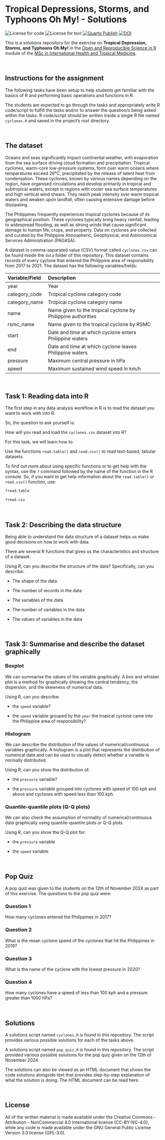 # Tropical Depressions, Storms, and Typhoons Oh My! - Solutions

<!-- badges: start -->
![License for code](https://img.shields.io/badge/license_for_code-GPL3.0-blue)
![License for text](https://img.shields.io/badge/license_for_writing-CC_BY_4.0-blue)
[![Quarto Publish](https://github.com/OxfordIHTM/solutions-depressions-storms-and-typhoons-oh-my/actions/workflows/publish.yml/badge.svg)](https://github.com/OxfordIHTM/solutions-depressions-storms-and-typhoons-oh-my/actions/workflows/publish.yml)
[![DOI](https://zenodo.org/badge/889816501.svg)](https://zenodo.org/badge/latestdoi/889816501)
<!-- badges: end -->


This is a solutions repository for the exercise on **Tropical Depression, Storms, and Typhoons Oh My!** in the [Open and Reproducible Science in R](https://oxford-ihtm.io/teaching) module of the [MSc in International Health and Tropical Medicine](https://www.tropicalmedicine.ox.ac.uk/study-with-us/msc-ihtm).

<br/>

## Instructions for the assignment

The following tasks have been setup to help students get familiar with the basics of R and performing basic operations and functions in R.

The students are expected to go through the tasks and appropriately write R code/script to fulfill the tasks and/or to answer the question/s being asked within the tasks. R code/script should be written inside a single R file named `cyclones.R` and saved in the project’s root directory.

<br/>

## The dataset

Oceans and seas significantly impact continental weather, with evaporation from the sea surface driving cloud formation and precipitation. Tropical cyclones, warm-core low-pressure systems, form over warm oceans where temperatures exceed 26°C, precipitated by the release of latent heat from condensation. These cyclones, known by various names depending on the region, have organised circulations and develop primarily in tropical and subtropical waters, except in regions with cooler sea surface temperatures and high vertical wind shears. They reach peak intensity over warm tropical waters and weaken upon landfall, often causing extensive damage before dissipating.

The Philippines frequently experiences tropical cyclones because of its geographical position. These cyclones typically bring heavy rainfall, leading to widespread flooding, as well as strong winds that cause significant damage to human life, crops, and property. Data on cyclones are collected and curated by the Philippine Atmospheric, Geophysical, and Astronomical Services Administration (PAGASA).

A dataset in comma-separated value (CSV) format called `cyclones.csv` can be found inside the `data` folder of this repository. This dataset contains records of every cyclone that entered the Philippine area of responsibility from 2017 to 2021. The dataset has the following variables/fields:

**Variable/Field** | **Description**
:---               | :---
year               | Year
category_code      | Tropical cyclone category code
category_name      | Tropical cyclone category name
name               | Name given to the tropical cyclone by Philippine authorities
rsmc_name          | Name given to the tropical cyclone by RSMC
start              | Date and time at which cyclone enters Philippine waters
end                | Date and time at which cyclone leaves Philippine waters
pressure           | Maximum central pressure in hPa
speed              | Maximum sustained wind speed in km/h

<br/>

## Task 1: Reading data into R

The first step in any data analysis workflow in R is to read the dataset you want to work with into R.

So, the question to ask yourself is:

How will you read and load the `cyclones.csv` dataset into R?

For this task, we will learn how to:

Use the functions `read.table()` and `read.csv()` to read text-based, tabular datasets.

To find out more about using specific functions or to get help with the syntax, use the `?` command followed by the name of the function in the R console. So, if you want to get help information about the `read.table()` or `read.csv()` function, use:

```R
?read.table
```

```R
?read.csv
```

<br/>

## Task 2: Describing the data structure
Being able to understand the data structure of a dataset helps us make good decisions on how to work with data.

There are several R functions that gives us the characteristics and structure of a dataset.

Using R, can you describe the structure of the data? Specifically, can you describe:

* The shape of the data

* The number of records in the data

* The variables of the data

* The number of variables in the data

* The values of variables in the data

<br/>

## Task 3: Summarise and describe the dataset graphically

### Boxplot

We can summarise the values of the variable graphically. A box and whisker plot is a method for graphically showing the central tendency, the dispersion, and the skewness of numerical data.

Using R, can you describe:

* the `speed` variable?

* the `speed` variable grouped by the `year` the tropical cyclone came into the Philippine area of responsibility?

### Histogram

We can describe the distribution of the values of numerical/continuous variables graphically. A histogram is a plot that represents the distribution of numerical data and can be used to visually detect whether a variable is normally distributed.

Using R, can you show the distribution of:

* the `pressure` variable?

* the `pressure` variable grouped into cyclones with speed of 100 kph and above and cyclones with speed less than 100 kph.

### Quantile-quantile plots (Q-Q plots)

We can also check the assumption of normality of numerical/continuous data graphically using quantile-quantile plots or Q-Q plots.

Using R, can you show the Q-Q plot for:

* the `pressure` variable

* the `speed` variable

<br/>

## Pop Quiz

A pop quiz was given to the students on the 12th of November 2024 as part of this exercise. The questions to the pop quiz were:

### Question 1
How many cyclones entered the Philippines in 2017?


### Question 2
What is the mean cyclone speed of the cyclones that hit the Philippines in 2019?


### Question 3
What is the name of the cyclone with the lowest pressure in 2020?


### Question 4
How many cyclones have a speed of less than 100 kph and a pressure greater than 1000 hPa?

<br/>

## Solutions

A solutions script named `cyclones.R` is found in this repository. The script provides various possible solutions for each of the tasks above.

A solutions script named `pop_quiz.R` is found in this repository. The script provided various possible solutions for the pop quiz given on the 12th of November 2024.

The solutions can also be viewed as an HTML document that shows the code solutions alongside text that provides step-by-step explanation of what the solution is doing. The HTML document can be read here.

<br/>

## License

All of the written material is made available under the Creative
Commons - Attribution - NonCommercial 4.0 International license (CC-BY-NC-4.0),
while any code is made available under the GNU General Public License Version 3.0 license (GPL-3.0).
